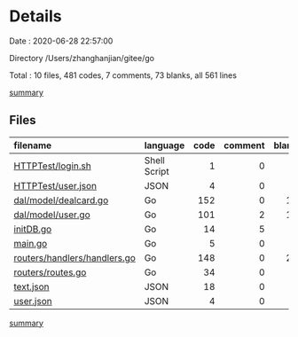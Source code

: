 # Details

Date : 2020-06-28 22:57:00

Directory /Users/zhanghanjian/gitee/go

Total : 10 files,  481 codes, 7 comments, 73 blanks, all 561 lines

[summary](results.md)

## Files
| filename | language | code | comment | blank | total |
| :--- | :--- | ---: | ---: | ---: | ---: |
| [HTTPTest/login.sh](/HTTPTest/login.sh) | Shell Script | 1 | 0 | 0 | 1 |
| [HTTPTest/user.json](/HTTPTest/user.json) | JSON | 4 | 0 | 1 | 5 |
| [dal/model/dealcard.go](/dal/model/dealcard.go) | Go | 152 | 0 | 19 | 171 |
| [dal/model/user.go](/dal/model/user.go) | Go | 101 | 2 | 16 | 119 |
| [initDB.go](/initDB.go) | Go | 14 | 5 | 2 | 21 |
| [main.go](/main.go) | Go | 5 | 0 | 3 | 8 |
| [routers/handlers/handlers.go](/routers/handlers/handlers.go) | Go | 148 | 0 | 23 | 171 |
| [routers/routes.go](/routers/routes.go) | Go | 34 | 0 | 8 | 42 |
| [text.json](/text.json) | JSON | 18 | 0 | 1 | 19 |
| [user.json](/user.json) | JSON | 4 | 0 | 0 | 4 |

[summary](results.md)
